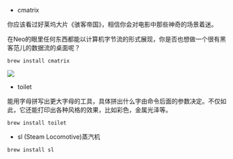 * cmatrix

你应该看过好莱坞大片《骇客帝国》，相信你会对电影中那些神奇的场景着迷。

在Neo的眼里任何东西都能以计算机字节流的形式展现，你是否也想做一个很有黑客范儿的数据流的桌面呢？

```
brew install cmatrix
```
![](http://ww3.sinaimg.cn/large/006tNc79ly1g3hebd0s3cj30hs09p3yo.jpg)

* toilet

能用字母拼写出更大字母的工具，具体拼出什么字由命令后面的参数决定。不仅如此，它还能打印出各种风格的效果，比如彩色，金属光泽等。

```
brew install toilet
```

* sl (Steam Locomotive)蒸汽机
```
brew install sl
```


